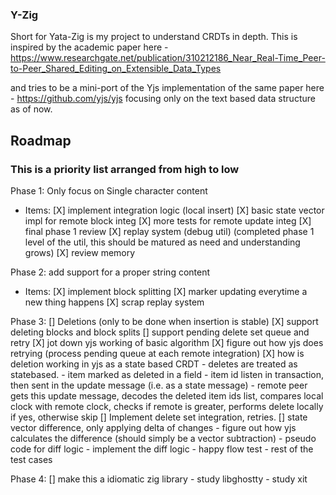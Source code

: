 ### Y-Zig

Short for Yata-Zig is my project to understand CRDTs in depth.
This is inspired by the academic paper here - https://www.researchgate.net/publication/310212186_Near_Real-Time_Peer-to-Peer_Shared_Editing_on_Extensible_Data_Types

and tries to be a mini-port of the Yjs implementation of the same paper here -
https://github.com/yjs/yjs
focusing only on the text based data structure as of now.

## Roadmap

### This is a priority list arranged from high to low
Phase 1: Only focus on Single character content
- Items:
  [X] implement integration logic (local insert)
  [X] basic state vector impl for remote block integ
  [X] more tests for remote update integ
  [X] final phase 1 review
  [X] replay system (debug util) (completed phase 1 level of the util, this should be matured as need and understanding grows)
  [X] review memory

Phase 2: add support for a proper string content
- Items:
  [X] implement block splitting
  [X] marker updating everytime a new thing happens
  [X] scrap replay system

Phase 3:
  [] Deletions (only to be done when insertion is stable)
    [X] support deleting blocks and block splits
    [] support pending delete set queue and retry
        [X] jot down yjs working of basic algorithm
        [X] figure out how yjs does retrying (process pending queue at each remote integration)
        [X] how is deletion working in yjs as a state based CRDT
            - deletes are treated as statebased.
            - item marked as deleted in a field
            - item id listen in transaction, then sent in the update message (i.e. as a state message)
            - remote peer gets this update message, decodes the deleted item ids list, compares local clock with remote clock,
              checks if remote is greater, performs delete locally if yes, otherwise skip
        [] Implement delete set integration, retries.
  [] state vector difference, only applying delta of changes
    - figure out how yjs calculates the difference (should simply be a vector subtraction) 
    - pseudo code for diff logic
    - implement the diff logic
    - happy flow test
    - rest of the test cases

Phase 4:
  [] make this a idiomatic zig library
      - study libghostty
      - study xit

